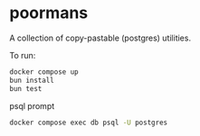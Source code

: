 # poormans

A collection of copy-pastable (postgres) utilities.

To run:

```bash
docker compose up
bun install
bun test
```

psql prompt

```bash
docker compose exec db psql -U postgres
```
